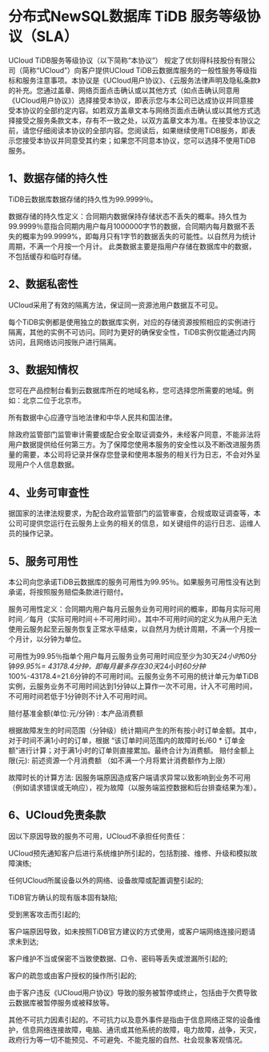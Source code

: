 # 分布式NewSQL数据库 TiDB 服务等级协议（SLA）

UCloud TiDB服务等级协议（以下简称“本协议”） 规定了优刻得科技股份有限公司（简称“UCloud”）向客户提供UCloud TiDB云数据库服务的一般性服务等级指标和服务注意事项。本协议是《UCloud用户协议》、《云服务法律声明及隐私条款》的补充。您通过盖章、网络页面点击确认或以其他方式（如点击确认同意用《UCloud用户协议》）选择接受本协议，即表示您与本公司已达成协议并同意接受本协议的全部约定内容。如若双方盖章文本与网络页面点击确认或以其他方式选择接受之服务条款文本，存有不一致之处，以双方盖章文本为准。在接受本协议之前，请您仔细阅读本协议的全部内容。您阅读后，如果继续使用TiDB服务，即表示您接受本协议并同意受其约束；如果您不同意本协议，您可以选择不使用TiDB服务。

## 1、数据存储的持久性
TiDB云数据库数据存储的持久性为99.9999％。

数据存储的持久性定义：合同期内数据保持存储状态不丢失的概率。持久性为99.9999％意指合同期内用户每月1000000字节的数据，合同期内每月数据不丢失的概率为99.9999%，即每月只有1字节的数据丢失的可能性。以自然月为统计周期，不满一个月按一个月计。
此类数据主要是指用户存储在数据库中的数据，不包括缓存和临时存储。

## 2、数据私密性
UCloud采用了有效的隔离方法，保证同一资源池用户数据互不可见。

每个TiDB实例都是使用独立的数据库实例，对应的存储资源按照相应的实例进行隔离，其他的实例不可访问。同时为更好的确保安全性，TiDB实例仅能通过内网访问，且网络访问按账户进行隔离。

## 3、数据知情权
您可在产品控制台看到云数据库所在的地域名称，您可选择您所需要的地域。例如：北京二位于北京市。

所有数据中心应遵守当地法律和中华人民共和国法律。

除政府监管部门监管审计需要或配合安全取证调查外，未经客户同意，不能非法将用户数据提供给任何第三方。为了保障您使用本服务的安全性以及不断改进服务质量的需要，本公司将记录并保存您登录和使用本服务的相关行为日志，不会对外呈现用户个人信息数据。

## 4、业务可审查性

据国家的法律法规要求，为配合政府监管部门的监管审查，合规或取证调查等，本公司可提供您运行在云服务上业务的相关的信息，如关键组件的运行日志、运维人员的操作记录。

## 5、服务可用性
本公司向您承诺TiDB云数据库的服务可用性为99.95％。如果服务可用性没有达到承诺，将按照服务赔偿条款进行赔付。

服务可用性定义：合同期内用户每月云服务业务可用时间的概率，即每月实际可用时间／每月（实际可用时间＋不可用时间）。其中不可用时间的定义为从用户无法使用云服务起至云服务恢复正常水平结束，以自然月为统计周期，不满一个月按一个月计，以分钟为单位。

可用性为99.95％指单个用户每月云服务业务可用时间应至少为30天*24小时*60分钟*99.95%= 43178.4分钟，即每月最多存在30天*24小时*60分钟*100%-43178.4=21.6分钟的不可用时间。云服务业务不可用的统计单元为单TiDB实例，云服务业务不可用时间达到1分钟以上算作一次不可用，计入不可用时间，不可用时间若低于1分钟则不计入不可用时间。

赔付基准金额(单位:元/分钟) : 本产品消费额

根据故障发生的时间范围（分钟级）统计期间产生的所有按小时订单金额。其中，对于时间不满1小时的订单，根据 “该订单时间范围内的故障时长/60 * 订单金额”进行计算；对于满1小时的订单则直接累加。最终合计为消费额。
赔付金额上限(元): 前述资源一个月消费额 （如不满一个月将累计消费额作为上限）

故障时长的计算方法: 因服务端原因造成客户端请求异常以致影响到业务不可用（例如请求错误或无响应），视为故障（以服务端监控数据和后台排查结果为准）。

## 6、UCloud免责条款
因以下原因导致的服务不可用，UCloud不承担任何责任：

UCloud预先通知客户后进行系统维护所引起的，包括割接、维修、升级和模拟故障演练;

任何UCloud所属设备以外的网络、设备故障或配置调整引起的;

TiDB官方确认的现有版本固有缺陷;

受到黑客攻击而引起的;

客户端原因导致，如未按照TiDB官方建议的方式使用，或客户端网络连接问题请求未到达;

客户维护不当或保密不当致使数据、口令、密码等丢失或泄漏所引起的;

客户的疏忽或由客户授权的操作所引起的;

由于客户违反《UCloud用户协议》导致的服务被暂停或终止，包括由于欠费导致云数据库被暂停服务或被释放等。

其他不可抗力因素引起的。不可抗力以及意外事件是指由于信息网络正常的设备维护，信息网络连接故障，电脑、通讯或其他系统的故障，电力故障，战争，天灾，政府行为等一切不能预见、不可避免、不能克服的自然、社会现象客观情况。
